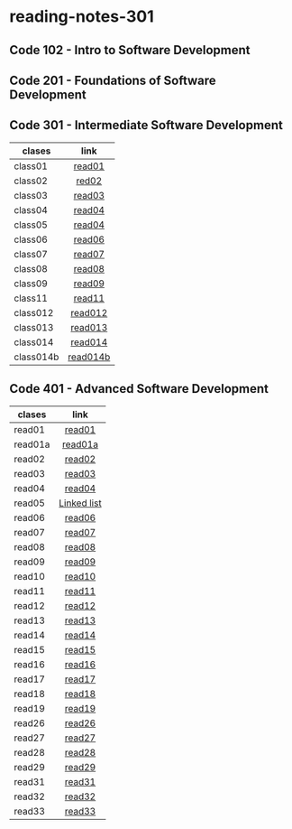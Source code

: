 # reading-notes-301

## Code 102 - Intro to Software Development


## Code 201 - Foundations of Software Development


## Code 301 - Intermediate Software Development

| clases|  link | 
|----------|:-------------:|
| class01  |    [read01](https://osamamomani1.github.io/reading-notes-301/class1) |
| class02 | [red02](https://osamamomani1.github.io/reading-notes-301/class2) |
| class03 |  [read03](https://osamamomani1.github.io/reading-notes-301/class3) | 
| class04 |  [read04](https://osamamomani1.github.io/reading-notes-301/class4) | 
| class05 |  [read04](https://osamamomani1.github.io/reading-notes-301/class5) | 
| class06 |  [read06](https://osamamomani1.github.io/reading-notes-301/class6) | 
| class07 |  [read07](https://osamamomani1.github.io/reading-notes-301/class7) | 
| class08 |  [read08](https://osamamomani1.github.io/reading-notes-301/class8) | 
| class09 |  [read09](https://osamamomani1.github.io/reading-notes-301/class9) | 
| class11 |  [read11](https://osamamomani1.github.io/reading-notes-301/class11) | 
| class012 |  [read012](https://osamamomani1.github.io/reading-notes-301/class12) | 
| class013 |  [read013](https://osamamomani1.github.io/reading-notes-301/class13) | 
| class014 |  [read014](https://osamamomani1.github.io/reading-notes-301/class14) | 
| class014b |  [read014b](https://osamamomani1.github.io/reading-notes-301/class14b) | 


## Code 401 - Advanced Software Development

| clases|  link | 
|----------|:-------------:|
| read01  |    [read01](https://osamamomani1.github.io/reading-notes-301/read01) |
| read01a  |    [read01a](https://osamamomani1.github.io/reading-notes-301/read01a) |
| read02  |    [read02](https://osamamomani1.github.io/reading-notes-301/read02) |
| read03  |    [read03](https://osamamomani1.github.io/reading-notes-301/read03) |
| read04  |    [read04](https://osamamomani1.github.io/reading-notes-301/read04) |
| read05  |    [Linked list](https://osamamomani1.github.io/reading-notes-301/read05) |
| read06  |    [read06](https://osamamomani1.github.io/reading-notes-301/read06) |
| read07  |    [read07](https://osamamomani1.github.io/reading-notes-301/read07) |
| read08  |    [read08](https://osamamomani1.github.io/reading-notes-301/read08) |
| read09  |    [read09](https://osamamomani1.github.io/reading-notes-301/read09) |
| read10  |    [read10](https://osamamomani1.github.io/reading-notes-301/read10) |
| read11  |    [read11](https://osamamomani1.github.io/reading-notes-301/read11) |
| read12  |    [read12](https://osamamomani1.github.io/reading-notes-301/read12) |
| read13  |    [read13](https://osamamomani1.github.io/reading-notes-301/read13) |
| read14  |    [read14](https://osamamomani1.github.io/reading-notes-301/read14) |
| read15  |    [read15](https://osamamomani1.github.io/reading-notes-301/read15) |
| read16  |    [read16](https://osamamomani1.github.io/reading-notes-301/read16) |
| read17  |    [read17](https://osamamomani1.github.io/reading-notes-301/read17) |
| read18  |    [read18](https://osamamomani1.github.io/reading-notes-301/read18) |
| read19  |    [read19](https://osamamomani1.github.io/reading-notes-301/read19) |
| read26  |    [read26](https://osamamomani1.github.io/reading-notes-301/read26) |
| read27  |    [read27](https://osamamomani1.github.io/reading-notes-301/read27) |
| read28  |    [read28](https://osamamomani1.github.io/reading-notes-301/read28) |
| read29  |    [read29](https://osamamomani1.github.io/reading-notes-301/read29) |
| read31  |    [read31](https://osamamomani1.github.io/reading-notes-301/read31) |
| read32  |    [read32](https://osamamomani1.github.io/reading-notes-301/read32) |
| read33  |    [read33](https://osamamomani1.github.io/reading-notes-301/read33) |

